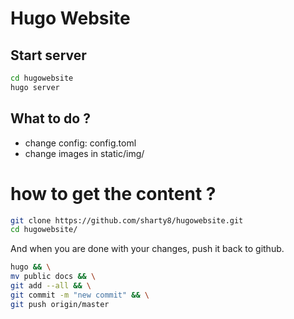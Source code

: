 # Hugo Website

## Start server

```bash
cd hugowebsite
hugo server
```


## What to do ? 

 - change config: config.toml
 - change images in static/img/


# how to get the content ?

```bash
git clone https://github.com/sharty8/hugowebsite.git
cd hugowebsite/
```

And when you are done with your changes, push it back to github.
```bash
hugo && \
mv public docs && \
git add --all && \
git commit -m "new commit" && \
git push origin/master
```
